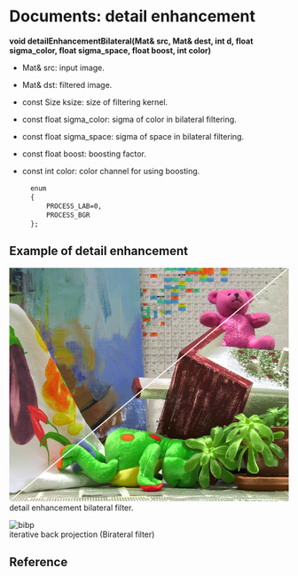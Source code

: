 Documents: detail enhancement
=================================

**void detailEnhancementBilateral(Mat& src, Mat& dest, int d, float sigma_color, float sigma_space, float boost, int color)**
* Mat& src: input image.  
* Mat& dst: filtered image.  
* const Size ksize: size of filtering kernel.  
* const float sigma_color: sigma of color in bilateral filtering.    
* const float sigma_space: sigma of space in bilateral filtering.    
* const float boost: boosting factor.   
* const int color: color channel for using boosting.

        enum
        {
        	PROCESS_LAB=0,
        	PROCESS_BGR
        };

Example of detail enhancement
-----------------------------
![debf](Detail_Enhancement.png "debf")  
detail enhancement bilateral filter.

![bibp](ibpBirateral.png "bibp")  
iterative back projection  (Birateral filter)  

Reference
---------

